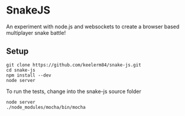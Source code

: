 # SnakeJS

An experiment with node.js and websockets to create a browser based multiplayer snake battle!

## Setup

    git clone https://github.com/keelerm84/snake-js.git
    cd snake-js
    npm install --dev
    node server

To run the tests, change into the snake-js source folder

    node server
    ./node_modules/mocha/bin/mocha

